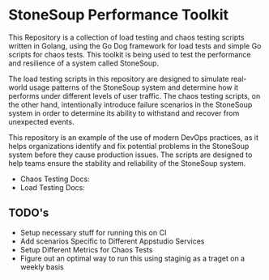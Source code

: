 
# StoneSoup Performance Toolkit 

This Repository is a collection of load testing and chaos testing scripts written in Golang, using the Go Dog framework for load tests and simple Go scripts for chaos tests. This toolkit is being used to test the performance and resilience of a system called StoneSoup.

The load testing scripts in this repository are designed to simulate real-world usage patterns of the StoneSoup system and determine how it performs under different levels of user traffic. The chaos testing scripts, on the other hand, intentionally introduce failure scenarios in the StoneSoup system in order to determine its ability to withstand and recover from unexpected events.

This repository is an example of the use of modern DevOps practices, as it helps organizations identify and fix potential problems in the StoneSoup system before they cause production issues. The scripts are designed to help teams ensure the stability and reliability of the StoneSoup system.

- Chaos Testing Docs: 
- Load Testing Docs: 


## TODO's

- Setup necessary stuff for running this on CI 
- Add scenarios Specific to Different Appstudio Services 
- Setup Different Metrics for Chaos Tests 
- Figure out an optimal way to run this using staginig as a traget on a weekly basis 

